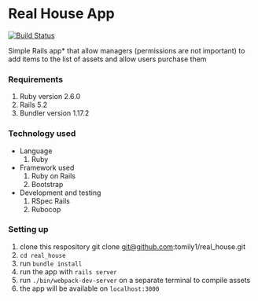 # Real House App
[![Build Status](https://travis-ci.com/tomily1/real_house.svg?token=pEvX4L5vELYgZNrdwxyT&branch=master)](https://travis-ci.com/tomily1/real_house)

Simple Rails app* that allow managers (permissions are not important) to add items to the list of assets and allow users purchase them

### Requirements
1. Ruby version 2.6.0
2. Rails 5.2
3. Bundler version 1.17.2

### Technology used
* Language
  1. Ruby
* Framework used
  1. Ruby on Rails
  2. Bootstrap
* Development and testing
  1. RSpec Rails
  2. Rubocop

### Setting up
1. clone this respository git clone git@github.com:tomily1/real_house.git
2. `cd real_house`
3. run `bundle install`
4. run the app with `rails server`
5. run `./bin/webpack-dev-server` on a separate terminal to compile assets
6. the app will be available on `localhost:3000`
